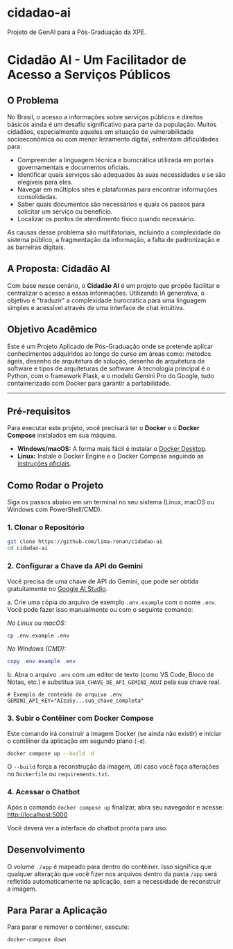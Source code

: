 # cidadao-ai
Projeto de GenAI para a Pós-Graduação da XPE.
# Cidadão AI - Um Facilitador de Acesso a Serviços Públicos

## O Problema
No Brasil, o acesso a informações sobre serviços públicos e direitos básicos ainda é um desafio significativo para parte da população. Muitos cidadãos, especialmente aqueles em situação de vulnerabilidade socioeconômica ou com menor letramento digital, enfrentam dificuldades para:

* Compreender a linguagem técnica e burocrática utilizada em portais governamentais e documentos oficiais.
* Identificar quais serviços são adequados às suas necessidades e se são elegíveis para eles.
* Navegar em múltiplos sites e plataformas para encontrar informações consolidadas.
* Saber quais documentos são necessários e quais os passos para solicitar um serviço ou benefício.
* Localizar os pontos de atendimento físico quando necessário.

As causas desse problema são multifatoriais, incluindo a complexidade do sistema público, a fragmentação da informação, a falta de padronização e as barreiras digitais.

## A Proposta: Cidadão AI
Com base nesse cenário, o **Cidadão AI** é um projeto que propõe facilitar e centralizar o acesso a essas informações. Utilizando IA generativa, o objetivo é "traduzir" a complexidade burocrática para uma linguagem simples e acessível através de uma interface de chat intuitiva.

## Objetivo Acadêmico
Este é um Projeto Aplicado de Pós-Graduação onde se pretende aplicar conhecimentos adquiridos ao longo do curso em áreas como: métodos ágeis, desenho de arquitetura de solução, desenho de arquitetura de software e tipos de arquiteturas de software. A tecnologia principal é o Python, com o framework Flask, e o modelo Gemini Pro do Google, tudo containerizado com Docker para garantir a portabilidade.

---

## Pré-requisitos
Para executar este projeto, você precisará ter o **Docker** e o **Docker Compose** instalados em sua máquina.

-   **Windows/macOS:** A forma mais fácil é instalar o [Docker Desktop](https://www.docker.com/products/docker-desktop/).
-   **Linux:** Instale o Docker Engine e o Docker Compose seguindo as [instruções oficiais](https://docs.docker.com/engine/install/).

## Como Rodar o Projeto
Siga os passos abaixo em um terminal no seu sistema (Linux, macOS ou Windows com PowerShell/CMD).

### 1. Clonar o Repositório
```bash
git clone https://github.com/lima-renan/cidadao-ai
cd cidadao-ai
```

### 2. Configurar a Chave da API do Gemini
Você precisa de uma chave de API do Gemini, que pode ser obtida gratuitamente no [Google AI Studio](https://aistudio.google.com/app/apikey).

a. Crie uma cópia do arquivo de exemplo `.env.example` com o nome `.env`. Você pode fazer isso manualmente ou com o seguinte comando:

   _No Linux ou macOS:_
   ```bash
   cp .env.example .env
   ```
   _No Windows (CMD):_
   ```powershell
   copy .env.example .env
   ```

b. Abra o arquivo `.env` com um editor de texto (como VS Code, Bloco de Notas, etc.) e substitua `SUA_CHAVE_DE_API_GEMINI_AQUI` pela sua chave real.
```
# Exemplo de conteúdo do arquivo .env
GEMINI_API_KEY="AIzaSy...sua_chave_completa"
```

### 3. Subir o Contêiner com Docker Compose
Este comando irá construir a imagem Docker (se ainda não existir) e iniciar o contêiner da aplicação em segundo plano (`-d`).
```bash
docker compose up --build -d
```
O `--build` força a reconstrução da imagem, útil caso você faça alterações no `Dockerfile` ou `requirements.txt`.

### 4. Acessar o Chatbot
Após o comando `docker compose up` finalizar, abra seu navegador e acesse:
[http://localhost:5000](http://localhost:5000)

Você deverá ver a interface do chatbot pronta para uso.

## Desenvolvimento
O volume `./app` é mapeado para dentro do contêiner. Isso significa que qualquer alteração que você fizer nos arquivos dentro da pasta `/app` será refletida automaticamente na aplicação, sem a necessidade de reconstruir a imagem.

## Para Parar a Aplicação
Para parar e remover o contêiner, execute:
```bash
docker-compose down